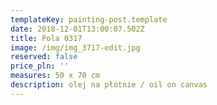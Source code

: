 ```yaml
---
templateKey: painting-post.template
date: 2018-12-01T13:00:07.502Z
title: Pola 0317
image: /img/img_3717-edit.jpg
reserved: false
price_pln: ''
measures: 50 x 70 cm
description: olej na płótnie / oil on canvas
---
```


